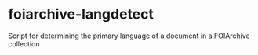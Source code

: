 # foiarchive-langdetect
Script for determining the primary language of a document in a FOIArchive collection

